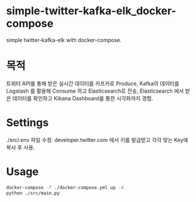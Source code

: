 # simple-twitter-kafka-elk_docker-compose
simple twitter-kafka-elk with docker-compose.

# 목적
트위터 API를 통해 받은 실시간 데이터를 카프카로 Produce,
Kafka의 데이터를 Logstash 를 활용해 Consume 하고 Elasticsearch로 전송,
Elasticsearch 에서 받은 데이터를 확인하고 Kibana Dashboard를 통한 시각화까지 경험.

# Settings
./src/.env 파일 수정.
developer.twitter.com 에서 키를 발급받고 각각 맞는 Key에 복사 후 사용.

# Usage
```bash
docker-compose -f ./docker-compose.yml up -d
python ./src/main.py
```
